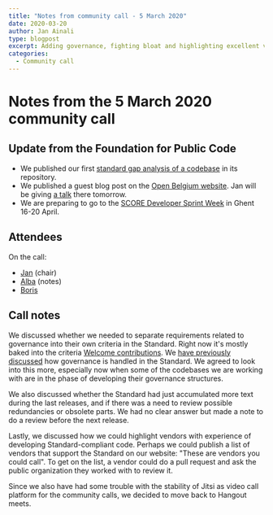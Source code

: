 ```yaml
---
title: "Notes from community call - 5 March 2020"
date: 2020-03-20
author: Jan Ainali
type: blogpost
excerpt: Adding governance, fighting bloat and highlighting excellent vendors.
categories:
  - Community call
---
```


# Notes from the 5 March 2020 community call

## Update from the Foundation for Public Code

* We published our first [standard gap analysis of a codebase](https://github.com/Amsterdam/signals/blob/master/docs/topics/signalen-and-standard-for-public-code.md) in its repository.
* We published a guest blog post on the [Open Belgium website](https://2020.openbelgium.be/blogpost/collaborative-code-future-governance). Jan will be giving [a talk](https://2020.openbelgium.be/session/collaborative-code-future-governance) there tomorrow.
* We are preparing to go to the [SCORE Developer Sprint Week](https://score.community/t/score-developer-sprint-week-in-ghent-2020/806) in Ghent 16-20 April.

## Attendees

On the call:

- [Jan](https://publiccode.net/team/jan-ainali.html) (chair)
- [Alba](https://publiccode.net/team/alba-roza.html) (notes)
- [Boris](https://publiccode.net/team/boris-van-hoytema.html)

## Call notes

We discussed whether we needed to separate requirements related to governance into their own criteria in the Standard. Right now it's mostly baked into the criteria [Welcome contributions](https://standard.publiccode.net/criteria/open-to-contributions.html). We [have previously discussed](https://github.com/publiccodenet/standard/issues/282) how governance is handled in the Standard. We agreed to look into this more, especially now when some of the codebases we are working with are in the phase of developing their governance structures.

We also discussed whether the Standard had just accumulated more text during the last releases, and if there was a need to review possible redundancies or obsolete parts. We had no clear answer but made a note to do a review before the next release.

Lastly, we discussed how we could highlight vendors with experience of developing Standard-compliant code. Perhaps we could publish a list of vendors that support the Standard on our website: "These are vendors you could call". To get on the list, a vendor could do a pull request and ask the public organization they worked with to review it.

Since we also have had some trouble with the stability of Jitsi as video call platform for the community calls, we decided to move back to Hangout meets.
